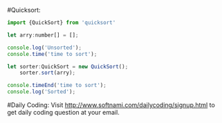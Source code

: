 #Quicksort:
```javascript
import {QuickSort} from 'quicksort'

let arry:number[] = [];

console.log('Unsorted');
console.time('time to sort');

let sorter:QuickSort = new QuickSort();
    sorter.sort(arry);

console.timeEnd('time to sort');
console.log('Sorted');
```
#Daily Coding:
Visit http://www.softnami.com/dailycoding/signup.html to get daily coding question at your email.